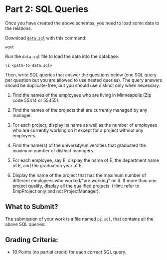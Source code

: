 # Part 2: SQL Queries

Once you have created the above schemas, you need to load some data to the relations. 

Download [`data.sql`](./resource/data.sql) with this command:

<pre><code>wget </code></pre>

Run the `data.sql` file to load the data into the database.

<pre><code>\i &#60;path-to-data.sql&#62;</code></pre>

Then, write SQL queries that answer the questions below (one SQL query per question but you are allowed to use nested queries). The query answers should be duplicate-free, but you should use distinct only when necessary.

1. Find the names of the employees who are living in Minneapolis (Zip code 55414 or 55455).

2. Find the names of the projects that are currently managed by any manager.

3. For each project, display its name as well as the number of employees who are currently working on it except for a project without any employees.

4. Find the name(s) of the university/universities that graduated the maximum number of distinct managers.

5. For each employee, say E, display the name of E, the department name of E, and the graduation year of E.

6. Display the name of the project that has the maximum number of different employees who worked/"are working" on it. If more than one project qualify, display all the qualified projects. (Hint: refer to EmpProject only and not ProjectManager).

## What to Submit?
The submission of your work is a file named `p2.sql`, that contains all the above SQL queries.

## Grading Criteria:
- 10 Points (no partial credit) for each correct SQL query.